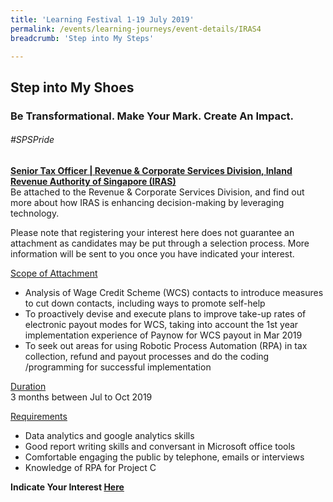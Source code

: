 ```yaml
---
title: 'Learning Festival 1-19 July 2019'
permalink: /events/learning-journeys/event-details/IRAS4
breadcrumb: 'Step into My Steps'

---
```



## Step into My Shoes 
### Be Transformational. Make Your Mark. Create An Impact. 

###### _#SPSPride_

<u><b>Senior Tax Officer | Revenue & Corporate Services Division, Inland Revenue Authority of Singapore (IRAS)</b></u><br>
Be attached to the Revenue & Corporate Services Division, and find out more about how IRAS is enhancing decision-making by leveraging technology.

Please note that registering your interest here does not guarantee an attachment as candidates may be put through a selection process. More information will be sent to you once you have indicated your interest.

<u>Scope of Attachment</u><br>
 * Analysis of Wage Credit Scheme (WCS) contacts to introduce measures to cut down contacts, including ways to promote self-help
 * To proactively devise and execute plans to improve take-up rates of electronic payout modes for WCS, taking into account the 1st year implementation experience of Paynow for WCS payout in Mar 2019
 * To seek out areas for using Robotic Process Automation (RPA) in tax collection, refund and payout processes and do the coding /programming for successful implementation

<u>Duration</u><br>
3 months between Jul to Oct 2019

<u>Requirements</u><br>
 * Data analytics and google analytics skills
 * Good report writing skills and conversant in Microsoft office tools
 * Comfortable engaging the public by telephone, emails or interviews
 * Knowledge of RPA for Project C

**Indicate Your Interest [Here](https://www.eventbrite.sg/e/step-into-my-shoes-iras-short-term-attachment-opportunity-with-the-revenue-corporate-services-registration-62030418652)**
